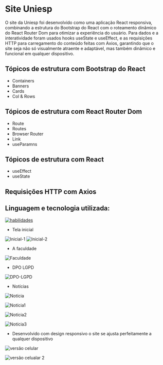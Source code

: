 # Site Uniesp

O site da Uniesp foi desenvolvido como uma aplicação React responsiva, combinando a estrutura do Bootstrap do React
com o roteamento dinâmico do React Router Dom para otimizar a experiência do usuário. Para dados e a interatividade 
foram usados hooks useState e useEffect, e as requisições HTTP para carregamento do conteúdo feitas com Axios, 
garantindo que o site seja não só visualmente atraente e adaptável, mas também dinâmico e funcional em qualquer dispositivo.

## Tópicos de estrutura com Bootstrap do React

* Containers
* Banners
* Cards
* Col & Rows
  
## Tópicos de estrutura com React Router Dom

* Route
* Routes
* Browser Router
* Link
* useParamns
  
## Tópicos de estrutura com React

* useEffect
* useState
  
## Requisições HTTP com Axios

## Linguagem e tecnologia utilizada:
[![habilidades](https://skillicons.dev/icons?i=react,js,axios,vscode,git,github)](skillicons.dev)


- Tela inicial
  
![Inicial-1](https://github.com/user-attachments/assets/56f671ab-b00f-48eb-a706-85aeeecefdde)
![Inicial-2](https://github.com/user-attachments/assets/d23b473a-20ab-4bd1-ba9e-07b328b68bef)


- A faculdade

![Faculdade](https://github.com/user-attachments/assets/407ab7a0-e85f-48c1-b643-96d4853d139e)


- DPO LGPD

![DPO-LGPD](https://github.com/user-attachments/assets/94d6e278-f0fd-43a3-ab82-0087f2a626df)


- Notícias

![Notícia](https://github.com/user-attachments/assets/6aae9347-3d42-4e3e-a50d-d8d97e791677)

![Notícia1](https://github.com/user-attachments/assets/21de4442-585d-4788-abcb-f76b04d84840)

![Notícia2](https://github.com/user-attachments/assets/464c5575-f5fc-4f9b-b9ff-da9e9add23f4)

![Notícia3](https://github.com/user-attachments/assets/27cb5157-b2da-4376-a87f-3eeb03a2bb92)



- Desenvolvido com design responsivo o site se ajusta perfeitamente a qualquer dispositivo

![versão celular](https://github.com/user-attachments/assets/5f0beaf3-846a-49c8-98ab-3b2e7158a72c)

![versão celualar 2](https://github.com/user-attachments/assets/f5af7076-4ae1-440d-bf69-13fb1cd3185f)
